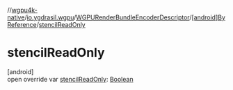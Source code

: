 //[wgpu4k-native](../../../../index.md)/[io.ygdrasil.wgpu](../../index.md)/[WGPURenderBundleEncoderDescriptor](../index.md)/[[android]ByReference](index.md)/[stencilReadOnly](stencil-read-only.md)

# stencilReadOnly

[android]\
open override var [stencilReadOnly](stencil-read-only.md): [Boolean](https://kotlinlang.org/api/core/kotlin-stdlib/kotlin/-boolean/index.html)